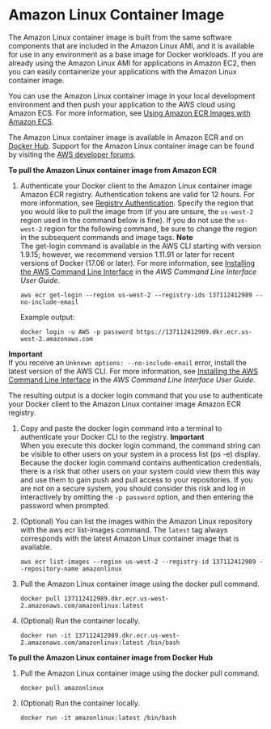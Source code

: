 # Amazon Linux Container Image<a name="amazon_linux_container_image"></a>

The Amazon Linux container image is built from the same software components that are included in the Amazon Linux AMI, and it is available for use in any environment as a base image for Docker workloads\. If you are already using the Amazon Linux AMI for applications in Amazon EC2, then you can easily containerize your applications with the Amazon Linux container image\.

You can use the Amazon Linux container image in your local development environment and then push your application to the AWS cloud using Amazon ECS\. For more information, see [Using Amazon ECR Images with Amazon ECS](ECR_on_ECS.md)\.

The Amazon Linux container image is available in Amazon ECR and on [Docker Hub](https://hub.docker.com/_/amazonlinux/)\. Support for the Amazon Linux container image can be found by visiting the [AWS developer forums](https://forums.aws.amazon.com/forum.jspa?forumID=228)\.

**To pull the Amazon Linux container image from Amazon ECR**

1. Authenticate your Docker client to the Amazon Linux container image Amazon ECR registry\. Authentication tokens are valid for 12 hours\. For more information, see [Registry Authentication](Registries.md#registry_auth)\. Specify the region that you would like to pull the image from \(if you are unsure, the `us-west-2` region used in the command below is fine\)\. If you do not use the `us-west-2` region for the following command, be sure to change the region in the subsequent commands and image tags\.
**Note**  
The get\-login command is available in the AWS CLI starting with version 1\.9\.15; however, we recommend version 1\.11\.91 or later for recent versions of Docker \(17\.06 or later\)\. For more information, see [Installing the AWS Command Line Interface](http://docs.aws.amazon.com/cli/latest/userguide/installing.html) in the *AWS Command Line Interface User Guide*\.

   ```
   aws ecr get-login --region us-west-2 --registry-ids 137112412989 --no-include-email
   ```

   Example output:

   ```
   docker login -u AWS -p password https://137112412989.dkr.ecr.us-west-2.amazonaws.com
   ```
**Important**  
If you receive an `Unknown options: --no-include-email` error, install the latest version of the AWS CLI\. For more information, see [Installing the AWS Command Line Interface](http://docs.aws.amazon.com/cli/latest/userguide/installing.html) in the *AWS Command Line Interface User Guide*\.

   The resulting output is a docker login command that you use to authenticate your Docker client to the Amazon Linux container image Amazon ECR registry\.

1. Copy and paste the docker login command into a terminal to authenticate your Docker CLI to the registry\.
**Important**  
When you execute this docker login command, the command string can be visible to other users on your system in a process list \(ps \-e\) display\. Because the docker login command contains authentication credentials, there is a risk that other users on your system could view them this way and use them to gain push and pull access to your repositories\. If you are not on a secure system, you should consider this risk and log in interactively by omitting the `-p password` option, and then entering the password when prompted\.

1. \(Optional\) You can list the images within the Amazon Linux repository with the aws ecr list\-images command\. The `latest` tag always corresponds with the latest Amazon Linux container image that is available\.

   ```
   aws ecr list-images --region us-west-2 --registry-id 137112412989 --repository-name amazonlinux
   ```

1. Pull the Amazon Linux container image using the docker pull command\.

   ```
   docker pull 137112412989.dkr.ecr.us-west-2.amazonaws.com/amazonlinux:latest
   ```

1. \(Optional\) Run the container locally\.

   ```
   docker run -it 137112412989.dkr.ecr.us-west-2.amazonaws.com/amazonlinux:latest /bin/bash
   ```

**To pull the Amazon Linux container image from Docker Hub**

1. Pull the Amazon Linux container image using the docker pull command\.

   ```
   docker pull amazonlinux
   ```

1. \(Optional\) Run the container locally\.

   ```
   docker run -it amazonlinux:latest /bin/bash
   ```